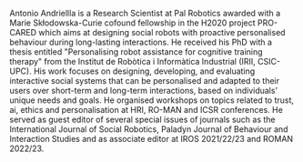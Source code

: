 Antonio Andriellla is a Research Scientist at Pal Robotics awarded with a Marie Skłodowska-Curie cofound fellowship in the H2020 project PRO-CARED which aims at designing social robots with proactive personalised behaviour during long-lasting interactions. He received his PhD with a thesis entitled "Personalising robot assistance for cognitive training therapy" from the Institut de Robòtica i Informàtica Industrial (IRII, CSIC-UPC). His work focuses on designing, developing, and evaluating interactive social systems that can be personalised and adapted to their users over short-term and long-term interactions, based on individuals’ unique needs and goals. He organised workshops on topics related to trust, ai, ethics and personalisation at HRI, RO-MAN and ICSR conferences. He served as guest editor of several special issues of journals such as the International Journal of Social Robotics, Paladyn Journal of Behaviour and Interaction Studies and as associate editor at IROS 2021/22/23 and ROMAN 2022/23.
